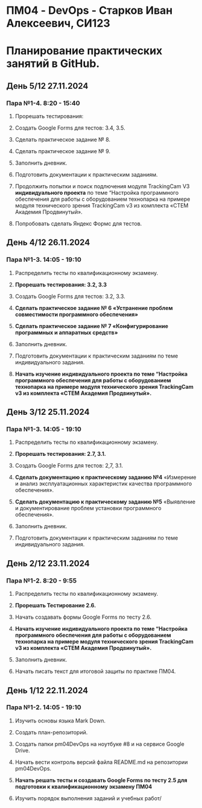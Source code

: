 # ПМ04 - DevOps - Старков Иван Алексеевич, СИ123

# Планирование практических занятий в GitHub.

## День 5/12 27.11.2024

### Пара №1-4. 8:20 - 15:40

1. Прорешать тестирования: 

2. Создать Google Forms для тестов: 3.4, 3.5.

3. Сделать практическое задание № 8.

4. Сделать практическое задание № 9.

5. Заполнить дневник.

6. Подготовить документации к практическим заданиям.

7. Продолжить попытки и поиск подлючения модуля TrackingCam V3 **индивидуального проекта** по теме “Настройка программного обеспечения для работы с оборудованием технопарка на примере модуля технического зрения TrackingCam v3 из комплекта «СТЕМ Академия Продвинутый».

8. Попробовать сделать Яндекс Формс для тестов.


## День 4/12 26.11.2024

### Пара №1-3. 14:05 - 19:10

1. Распределить тесты по квалификационному экзамену.

2. **Прорешать тестирования: 3.2, 3.3**

3. Создать Google Forms для тестов: 3.2, 3.3.

4. **Сделать практическое задание № 6 «Устранение проблем совместимости программного обеспечения»**

5. **Сделать практическое задание № 7 «Конфигурирование программных и аппаратных средств»**

6. Заполнить дневник.

7. Подготовить документации к практическим заданиям по теме индивидуального задания.

8. **Начать изучение индивидуального проекта по теме “Настройка программного обеспечения для работы с оборудованием технопарка на примере модуля технического зрения TrackingCam v3 из комплекта «СТЕМ Академия Продвинутый».** 


## День 3/12 25.11.2024

### Пара №1-3. 14:05 - 19:10
1. Распределить тесты по квалификационному экзамену.

2. **Прорешать тестирования: 2.7, 3.1.**

3. Создать Google Forms для тестов: 2,7, 3.1.

4. **Сделать документацию к практическому заданию №4** «Измерение и анализ эксплуатационных характеристик качества программного обеспечения».

5. **Сделать документацию к практическому заданию №5** «Выявление и документирование проблем установки программного обеспечения».

6. Заполнить дневник.

7. Подготовить документации к практическим заданиям по теме индивидуального задания. 


## День 2/12 23.11.2024

### Пара №1-2. 8:20 - 9:55
1. Распределить тесты по квалификационному экзамену.

2. **Прорешать Тестирование 2.6.** 

3. Начать создавать формы Google Forms по тесту 2.6.

4. **Начать изучение индивидуального проекта по теме “Настройка программного обеспечения для работы с оборудованием технопарка на примере модуля технического зрения TrackingCam v3 из комплекта «СТЕМ Академия Продвинутый».**

5. Заполнить дневник.

6. Начать писать текст для итоговой защиты по практике ПМ04.


## День 1/12 22.11.2024

### Пара №1-2. 14:05 - 19:10
1. Изучить основы языка Mark Down.

2. Создать план-репозиторий.

3. Создать папки pm04DevOps на ноутбуке #8 и на сервисе Google Drive.

4. Начать вести контроль версий файла README.md на репозитории pm04DevOps.

6. **Начать решать тесты и создавать Google Forms по тесту 2.5 для подготовки к квалификационному экзамену ПМ04**

7. Изучить порядок выполнения заданий и учебных работ/
   



   